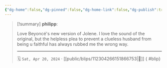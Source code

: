 ```yaml
---
{"dg-home":false,"dg-pinned":false,"dg-home-link":false,"dg-publish":true,"tags":["dgblip"],"disabled rules":["yaml-title","yaml-title-alias","file-name-heading"],"title":"philipp on mastodon @ 2024-04-20","created-date":"2024-04-20T15:31:48","id":112304266151866750,"updated-date":"2025-05-02T08:50:44","dg-path":"blips/112304266151866753.md","permalink":"/blips/112304266151866753/","dgPassFrontmatter":true}
---
```


> [!summary] **philipp**:
>
> Love Beyoncé's new version of Jolene. I love the sound of the original, but the helpless plea to prevent a clueless husband from being u faithful has always rubbed me the wrong way.
> - - -
>
> 🗓️ `Sat, Apr 20, 2024` · [[public/blips/112304266151866753\|🔗]]
{ #blip}

